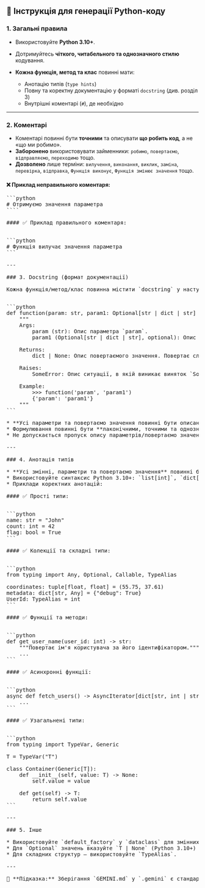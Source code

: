 ## 📘 Інструкція для генерації Python-коду

### 1. Загальні правила

* Використовуйте **Python 3.10+**.
* Дотримуйтесь **чіткого, читабельного та однозначного стилю** кодування.
* **Кожна функція, метод та клас** повинні мати:

  * Анотацію типів (`type hints`)
  * Повну та коректну документацію у форматі `docstring` (див. розділ 3)
  * Внутрішні коментарі (`#`), де необхідно

---

### 2. Коментарі

* Коментарі повинні бути **точними** та описувати **що робить код**, а не «що ми робимо».
* **Заборонено** використовувати займенники: `робимо`, `повертаємо`, `відправляємо`, `переходимо` тощо.
* **Дозволено** лише терміни: `вилучення`, `виконання`, `виклик`, `заміна`, `перевірка`, `відправка`, `Функція виконує`, `Функція змінює значення` тощо.

#### ❌ Приклад неправильного коментаря:

<pre>```python
# Отримуємо значення параметра
````

#### ✅ Приклад правильного коментаря:

<pre>```python
# Функція вилучає значення параметра
```

---

### 3. Docstring (формат документації)

Кожна функція/метод/клас повинна містити `docstring` у наступному форматі:

<pre>```python
def function(param: str, param1: Optional[str | dict | str] = None) -> dict | None:
    """
    Args:
        param (str): Опис параметра `param`.
        param1 (Optional[str | dict | str], optional): Опис параметра `param1`. За замовчуванням `None`.

    Returns:
        dict | None: Опис повертаємого значення. Повертає словник або `None`.

    Raises:
        SomeError: Опис ситуації, в якій виникає виняток `SomeError`.

    Example:
        >>> function('param', 'param1')
        {'param': 'param1'}
    """
```

* **Усі параметри та повертаємо значення повинні бути описані.**
* Формулювання повинні бути **лаконічними, точними та однозначними**.
* Не допускається пропуск опису параметрів/повертаємо значень/винятків.

---

### 4. Анотація типів

* **Усі змінні, параметри та повертаємо значення** повинні бути анотовані.
* Використовуйте синтаксис Python 3.10+: `list[int]`, `dict[str, Any]`, `str | None` тощо.
* Приклади коректних анотацій:

#### ✅ Прості типи:

<pre>```python
name: str = "John"
count: int = 42
flag: bool = True
```

#### ✅ Колекції та складні типи:

<pre>```python
from typing import Any, Optional, Callable, TypeAlias

coordinates: tuple[float, float] = (55.75, 37.61)
metadata: dict[str, Any] = {"debug": True}
UserId: TypeAlias = int
```

#### ✅ Функції та методи:

<pre>```python
def get_user_name(user_id: int) -> str:
    """Повертає ім'я користувача за його ідентифікатором."""
    ...
```

#### ✅ Асинхронні функції:

<pre>```python
async def fetch_users() -> AsyncIterator[dict[str, int | str]]:
    ...
```

#### ✅ Узагальнені типи:

<pre>```python
from typing import TypeVar, Generic

T = TypeVar("T")

class Container(Generic[T]):
    def __init__(self, value: T) -> None:
        self.value = value

    def get(self) -> T:
        return self.value
```

---

### 5. Інше

* Використовуйте `default_factory` у `dataclass` для змінних значень (`list`, `dict`).
* Для `Optional` значень вказуйте `T | None` (Python 3.10+) або `Optional[T]`.
* Для складних структур — використовуйте `TypeAlias`.

---

📌 **Підказка:** Зберігання `GEMINI.md` у `.gemini` є стандартною практикою для gemini-cli. При генерації коду завжди включайте анотацію типів, `docstring` та уникайте суб'єктивних формулювань у коментарях. Мета — максимально точна, відтворювана та формалізована структура коду.
